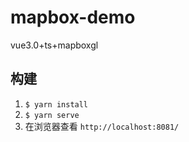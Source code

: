 # mapbox-demo
vue3.0+ts+mapboxgl

## 构建
1. `$ yarn install`
2. `$ yarn serve`
3. 在浏览器查看 `http://localhost:8081/`
